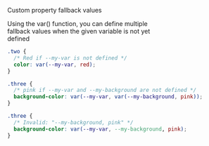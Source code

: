 Custom property fallback values  

Using the var() function, you can define multiple  
fallback values when the given variable is not yet  
defined  
``` css
.two {
  /* Red if --my-var is not defined */
  color: var(--my-var, red);
}

.three {
  /* pink if --my-var and --my-background are not defined */
  background-color: var(--my-var, var(--my-background, pink));
}

.three {
  /* Invalid: "--my-background, pink" */
  background-color: var(--my-var, --my-background, pink);
}
```
